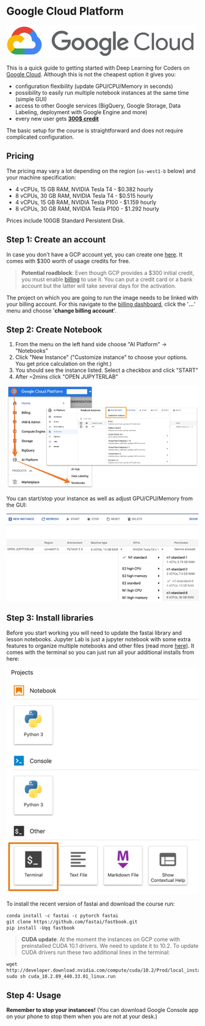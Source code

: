 # Google Cloud Platform

![image](images/gcp/gcp_logo.jpg)

This is a quick guide to getting started with Deep Learning for Coders on [Google Cloud](https://cloud.google.com/). Although this is not the cheapest option it gives you:
- configuration flexibility (update GPU/CPU/Memory in seconds)
- possibility to easily run multiple notebook instances at the same time (simple GUI)
- access to other Google services (BigQuery, Google Storage, Data Labeling, deployment with Google Engine and more)
- every new user gets [**300$ credit**](https://cloud.google.com/free?hl=ar)

The basic setup for the course is straightforward and does not require complicated configuration.

## Pricing

The pricing may vary a lot depending on the region (`us-west1-b` below) and your machine specification:

- 4 vCPUs, 15 GB RAM, NVIDIA Tesla T4 - $0.382 hourly
- 8 vCPUs, 30 GB RAM, NVIDIA Tesla T4 - $0.515 hourly
- 4 vCPUs, 15 GB RAM, NVIDIA Tesla P100 - $1.159 hourly
- 8 vCPUs, 30 GB RAM, NVIDIA Tesla P100 - $1.292 hourly

Prices include 100GB Standard Persistent Disk.


## Step 1: Create an account

In case you don't have a GCP account yet, you can create one [here](https://cloud.google.com/). It comes with $300 worth of usage credits for free.

>  **Potential roadblock**: Even though GCP provides a $300 initial credit, you must enable [billing](https://console.cloud.google.com/billing/) to use it. You can put a credit card or a bank account but the latter will take several days for the activation. 

The project on which you are going to run the image needs to be linked with your billing account. For this navigate to the [billing dashboard](https://console.cloud.google.com/billing/projects), click the '**...**' menu and choose '**change billing account**'.

## Step 2: Create Notebook

1. From the menu on the left hand side choose "AI Platform" -> "Notebooks"
2. Click "New Instance" ("Customize instance" to choose your options. You get price calculation on the right.)
3. You should see the instance listed. Select a checkbox and click "START"
4. After ~2mins click "OPEN JUPYTERLAB"

![image](images/gcp/gcp_create.jpg)


You can start/stop your instance as well as adjust GPU/CPU/Memory from the GUI:

![image](images/gcp/gcp_options.jpg)


## Step 3: Install libraries

Before you start working you will need to update the fastai library and lesson notebooks. Jupyter Lab is just a jupyter notebook with some extra features to organize multiple notebooks and other files (read more [here](https://jupyter.org/)). It comes with the terminal so you can just run all your additional installs from here:

![image](images/gcp/gcp_lab.jpg)

To install the recent version of fastai and download the course run:

```
conda install -c fastai -c pytorch fastai
git clone https://github.com/fastai/fastbook.git
pip install -Uqq fastbook
```

>  **CUDA update**: At the moment the instances on GCP come with preinstalled CUDA 10.1 drivers. We need to update it to 10.2. To update CUDA drivers run these two additional lines in the terminal:
```
wget http://developer.download.nvidia.com/compute/cuda/10.2/Prod/local_installers/cuda_10.2.89_440.33.01_linux.run
sudo sh cuda_10.2.89_440.33.01_linux.run
```


## Step 4: Usage

**Remember to stop your instances!** (You can download Google Console app on your phone to stop them when you are not at your desk.)